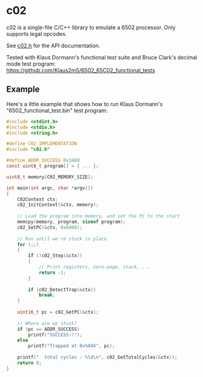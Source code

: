 # c02

c02 is a single-file C/C++ library to emulate a 6502 processor.
Only supports legal opcodes.

See [c02.h](https://github.com/neldubbio/c02/blob/main/c02.h) for the API documentation.

Tested with Klaus Dormann's functional test suite and Bruce Clark's decimal mode test program:
https://github.com/Klaus2m5/6502_65C02_functional_tests

## Example

Here's a little example that shows how to run Klaus Dormann's "6502_functional_test.bin" test program:

```c
#include <stdint.h>
#include <stdio.h>
#include <string.h>

#define C02_IMPLEMENTATION
#include "c02.h"

#define ADDR_SUCCESS 0x3469
const uint8_t program[] = { ... };

uint8_t memory[C02_MEMORY_SIZE];

int main(int argc, char *argv[])
{
    C02Context ctx;
    c02_InitContext(&ctx, memory);
    
    // Load the program into memory, and set the PC to the start
    memcpy(memory, program, sizeof program);
    c02_SetPC(&ctx, 0x0400);
    
    // Run until we're stuck in place
    for (;;)
    {
        if (!c02_Step(&ctx))
        {
            // Print registers, zero-page, stack, ...
            return -1;
        }
        
        if (c02_DetectTrap(&ctx))
            break;
    }
    
    uint16_t pc = c02_GetPC(&ctx);
    
    // Where are we stuck?
    if (pc == ADDR_SUCCESS)
        printf("SUCCESS!!");
    else
        printf("Trapped at 0x%04X", pc);
    
    printf("  total cycles : %ld\n", c02_GetTotalCycles(&ctx));
    return 0;
}
```
